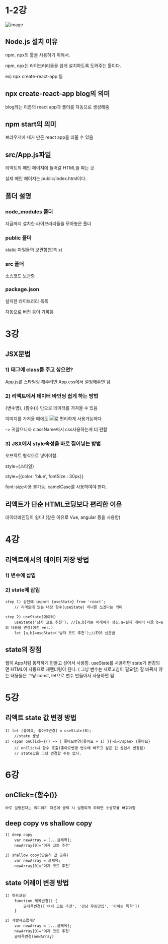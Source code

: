 
# 1-2강

![image](https://user-images.githubusercontent.com/68503845/125445872-95f24468-cfa8-418d-b6f1-994a5490233d.png)


## Node.js 설치 이유

npm, npx의 툴을 사용하기 위해서.

npm, npx는 라이브러리들을 쉽게 설치하도록 도와주는 툴이다.  

ex) npx create-react-app 등

## npx create-react-app blog의 의미

blog라는 이름의 react app과 폴더를 자동으로 생성해줌

## npm start의 의미

브라우저에 내가 만든 react app을 띄울 수 있음

## src/App.js파일

리액트의 메인 페이지에 들어갈 HTML을 짜는 곳. 

실제 메인 페이지는 public/index.html이다. 

## 폴더 설명

### node_modules 폴더

지금까지 설치한 라이브러리들을 모아놓은 폴더

### public 폴더

static 파일들의 보관함(압축 x)

### src 폴더

소스코드 보관함

### package.json

설치한 라이브러리 목록

자동으로 버전 등이 기록됨

# 3강

## JSX문법

### 1) 태그에 class를 주고 싶으면?

<div className="클래스명">

App.js를 스타일링 해주려면 App.css에서 설정해주면 됨

### 2) 리액트에서 데이터 바인딩 쉽게 하는 방법

{변수명}, {함수()} 만으로 데이터를 가져올 수 있음

이미지를 가져올 때에도 <img src= {logo}>로 편리하게 사용가능하다

-> 귀찮으니까 className써서 css사용하는게 더 편함

### 3) JSX에서 style속성을 바로 집어넣는 방법

오브젝트 형식으로 넣어야함.

style={스타일}

style={{color: 'blue', fontSize : 30px}}

font-size사용 불가능. camelCase를 사용하여야 한다. 
 
## 리액트가 단순 HTML코딩보다 편리한 이유

데이터바인딩이 쉽다! (같은 이유로 Vue, angular 등을 사용함)

# 4강

## 리액트에서의 데이터 저장 방법 

### 1) 변수에 삽입

### 2) state에 삽입

    step 1) 상단에 import {useState} from 'react';
        // 리액트에 있는 내장 함수(useState) 하나를 쓰겠다는 의미

    step 2) useState(데이터)
        useState('남자 코트 추천'); //[a,b]라는 어레이가 생김.a=실제 데이터 내용 b=a의 내용을 변경(예전 ver.)
        let [a,b]=useState('남자 코트 추천');//ES6 신문법

## state의 장점

웹이 App처럼 동작하게 만들고 싶어서 사용함. 
useState를 사용하면 state가 변경되면 HTML이 자동으로 재렌더링이 된다. ( 그냥 변수는 새로고침이 필요함)
잘 바뀌지 않는 내용들은 그냥 const, let으로 변수 만들어서 사용하면 됨

# 5강

## 리액트 state 값 변경 방법

    1) let [좋아요, 좋아요변경] = useState(0);
        //state 생성
    2) <span onClick={() => { 좋아요변경(좋아요 + 1) }}>👍</span> {좋아요} 
        // onClick시 함수 호출(좋아요변경 변수에 바꾸고 싶은 값 삽입시 변경됨)
        // state값을 그냥 변경할 수는 없다. 


# 6강

## onClick={함수()}

    바로 실행된다는 의미이기 때문에 클릭 시 실행되게 하려면 소괄호를 빼줘야함

## deep copy vs shallow copy

    1) deep copy
        var newArray = [...글제목];
        newArray[0]='여자 코트 추천'

    2) shallow copy(단순히 값 공유)
        var newArray = 글제목;
        newArray[0]='여자 코트 추천'


## state 어레이 변경 방법

    1) 하드코딩
        function 제목변경() {
            글제목변경(['여자 코트 추천', '강남 우동맛집', '파이썬 독학'])
        }
    
    2) 개발자스럽게?
        var newArray = [...글제목];
        newArray[0]='여자 코트 추천'
        글제목변경(newArray)
           






